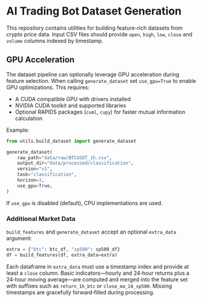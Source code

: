 # AI Trading Bot Dataset Generation

This repository contains utilities for building feature-rich datasets from crypto price data. Input
CSV files should provide `open`, `high`, `low`, `close` and `volume` columns indexed by timestamp.

## GPU Acceleration

The dataset pipeline can optionally leverage GPU acceleration during feature
selection. When calling `generate_dataset` set `use_gpu=True` to enable GPU
optimizations. This requires:

- A CUDA compatible GPU with drivers installed
- NVIDIA CUDA toolkit and supported libraries
- Optional RAPIDS packages (`cuml`, `cupy`) for faster mutual information
  calculation

Example:

```python
from utils.build_dataset import generate_dataset

generate_dataset(
    raw_path="data/raw/BTCUSDT_1h.csv",
    output_dir="data/processed/classification",
    version="v1",
    task="classification",
    horizon=3,
    use_gpu=True,
)
```

If `use_gpu` is disabled (default), CPU implementations are used.

### Additional Market Data

`build_features` and `generate_dataset` accept an optional `extra_data` argument:

```python
extra = {"btc": btc_df, "sp500": sp500_df}
df = build_features(df, extra_data=extra)
```

Each dataframe in `extra_data` must use a timestamp index and provide at least a
`close` column. Basic indicators—hourly and 24‑hour returns plus a 24‑hour
moving average—are computed and merged into the feature set with suffixes such
as `return_1h_btc` or `close_ma_24_sp500`. Missing timestamps are gracefully
forward‑filled during processing.

